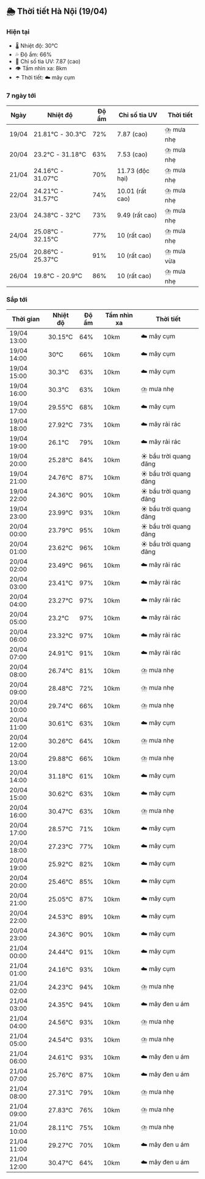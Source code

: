 ## 🌦️ Thời tiết Hà Nội (19/04)

### Hiện tại

- 🌡️ Nhiệt độ: 30℃
- 💦 Độ ẩm: 66%
- 🌟 Chỉ số tia UV: 7.87 (cao)
- 👁️ Tầm nhìn xa: 8km
- ☂️ Thời tiết: ☁️ mây cụm

### 7 ngày tới

| Ngày | Nhiệt độ | Độ ẩm | Chỉ số tia UV | Thời tiết |
| --- | --- | --- | --- | --- |
| 19/04 | 21.81℃ - 30.3℃ | 72% | 7.87 (cao) | ⛈️ mưa nhẹ |
| 20/04 | 23.2℃ - 31.18℃ | 63% | 7.53 (cao) | ⛈️ mưa nhẹ |
| 21/04 | 24.16℃ - 31.07℃ | 70% | 11.73 (độc hại) | ⛈️ mưa nhẹ |
| 22/04 | 24.21℃ - 31.57℃ | 74% | 10.01 (rất cao) | ⛈️ mưa nhẹ |
| 23/04 | 24.38℃ - 32℃ | 73% | 9.49 (rất cao) | ⛈️ mưa nhẹ |
| 24/04 | 25.08℃ - 32.15℃ | 77% | 10 (rất cao) | ⛈️ mưa nhẹ |
| 25/04 | 20.86℃ - 25.37℃ | 91% | 10 (rất cao) | ⛈️ mưa vừa |
| 26/04 | 19.8℃ - 20.9℃ | 86% | 10 (rất cao) | ⛈️ mưa nhẹ |

### Sắp tới

| Thời gian | Nhiệt độ | Độ ẩm | Tầm nhìn xa | Thời tiết |
| --- | --- | --- | --- | --- |
| 19/04 13:00 | 30.15℃ | 64% | 10km | ☁️ mây cụm |
| 19/04 14:00 | 30℃ | 66% | 10km | ☁️ mây cụm |
| 19/04 15:00 | 30.3℃ | 63% | 10km | ☁️ mây cụm |
| 19/04 16:00 | 30.3℃ | 63% | 10km | ⛈️ mưa nhẹ |
| 19/04 17:00 | 29.55℃ | 68% | 10km | ☁️ mây cụm |
| 19/04 18:00 | 27.92℃ | 73% | 10km | ☁️ mây rải rác |
| 19/04 19:00 | 26.1℃ | 79% | 10km | ☁️ mây rải rác |
| 19/04 20:00 | 25.28℃ | 84% | 10km | ☀️ bầu trời quang đãng |
| 19/04 21:00 | 24.76℃ | 87% | 10km | ☀️ bầu trời quang đãng |
| 19/04 22:00 | 24.36℃ | 90% | 10km | ☀️ bầu trời quang đãng |
| 19/04 23:00 | 23.99℃ | 93% | 10km | ☀️ bầu trời quang đãng |
| 20/04 00:00 | 23.79℃ | 95% | 10km | ☀️ bầu trời quang đãng |
| 20/04 01:00 | 23.62℃ | 96% | 10km | ☀️ bầu trời quang đãng |
| 20/04 02:00 | 23.49℃ | 96% | 10km | ☁️ mây rải rác |
| 20/04 03:00 | 23.41℃ | 97% | 10km | ☁️ mây rải rác |
| 20/04 04:00 | 23.27℃ | 97% | 10km | ☁️ mây rải rác |
| 20/04 05:00 | 23.2℃ | 97% | 10km | ☁️ mây rải rác |
| 20/04 06:00 | 23.32℃ | 97% | 10km | ☁️ mây rải rác |
| 20/04 07:00 | 24.91℃ | 91% | 10km | ☁️ mây rải rác |
| 20/04 08:00 | 26.74℃ | 81% | 10km | ⛈️ mưa nhẹ |
| 20/04 09:00 | 28.48℃ | 72% | 10km | ⛈️ mưa nhẹ |
| 20/04 10:00 | 29.74℃ | 66% | 10km | ⛈️ mưa nhẹ |
| 20/04 11:00 | 30.61℃ | 63% | 10km | ☁️ mây cụm |
| 20/04 12:00 | 30.26℃ | 64% | 10km | ⛈️ mưa nhẹ |
| 20/04 13:00 | 29.88℃ | 66% | 10km | ⛈️ mưa nhẹ |
| 20/04 14:00 | 31.18℃ | 61% | 10km | ☁️ mây cụm |
| 20/04 15:00 | 30.62℃ | 63% | 10km | ☁️ mây cụm |
| 20/04 16:00 | 30.47℃ | 63% | 10km | ⛈️ mưa nhẹ |
| 20/04 17:00 | 28.57℃ | 71% | 10km | ☁️ mây cụm |
| 20/04 18:00 | 27.23℃ | 77% | 10km | ☁️ mây cụm |
| 20/04 19:00 | 25.92℃ | 82% | 10km | ☁️ mây cụm |
| 20/04 20:00 | 25.46℃ | 85% | 10km | ☁️ mây cụm |
| 20/04 21:00 | 25.05℃ | 87% | 10km | ☁️ mây cụm |
| 20/04 22:00 | 24.53℃ | 89% | 10km | ☁️ mây cụm |
| 20/04 23:00 | 24.36℃ | 90% | 10km | ☁️ mây cụm |
| 21/04 00:00 | 24.44℃ | 91% | 10km | ☁️ mây cụm |
| 21/04 01:00 | 24.16℃ | 93% | 10km | ☁️ mây cụm |
| 21/04 02:00 | 24.23℃ | 94% | 10km | ⛈️ mưa nhẹ |
| 21/04 03:00 | 24.35℃ | 94% | 10km | ☁️ mây đen u ám |
| 21/04 04:00 | 24.56℃ | 93% | 10km | ⛈️ mưa nhẹ |
| 21/04 05:00 | 24.54℃ | 93% | 10km | ⛈️ mưa nhẹ |
| 21/04 06:00 | 24.61℃ | 93% | 10km | ☁️ mây đen u ám |
| 21/04 07:00 | 25.76℃ | 87% | 10km | ☁️ mây đen u ám |
| 21/04 08:00 | 27.31℃ | 79% | 10km | ⛈️ mưa nhẹ |
| 21/04 09:00 | 27.83℃ | 76% | 10km | ⛈️ mưa nhẹ |
| 21/04 10:00 | 28.11℃ | 75% | 10km | ⛈️ mưa nhẹ |
| 21/04 11:00 | 29.27℃ | 70% | 10km | ☁️ mây đen u ám |
| 21/04 12:00 | 30.47℃ | 64% | 10km | ☁️ mây đen u ám |
